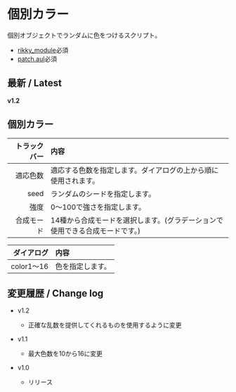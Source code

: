 # 個別カラー

個別オブジェクトでランダムに色をつけるスクリプト。

- [rikky_module](https://hazumurhythm.com/wev/amazon/?script=rikkymodulea2Z)必須
- [patch.aul](https://github.com/ePi5131/patch.aul)必須

## 最新 / Latest

**v1.2**

## 個別カラー

| トラックバー | 内容 |
| -: | :- |
| 適応色数 | 適応する色数を指定します。ダイアログの上から順に使用されます。 |
| seed | ランダムのシードを指定します。 |
| 強度 | 0～100で強さを指定します。 |
| 合成モード | 14種から合成モードを選択します。(グラデーションで使用できる合成モードです。) |

| ダイアログ | 内容 |
| -: | :- |
| color1～16 | 色を指定します。 |

## 変更履歴 / Change log

- v1.2
    - 正確な乱数を提供してくれるものを使用するように変更

- v1.1
    - 最大色数を10から16に変更

- v1.0
    - リリース

